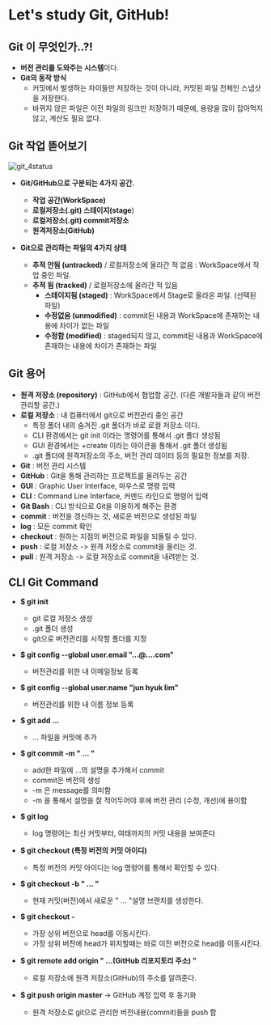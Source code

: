 # Let's study Git, GitHub!

## Git 이 무엇인가..?!   
  - **버전 관리를 도와주는 시스템**이다.
  - **Git의 동작 방식**
    - 커밋에서 발생하는 차이들만 저장하는 것이 아니라, 커밋된 파일 전체인 스냅샷을 저장한다.
    - 바뀌지 않은 파일은 이전 파일의 링크만 저장하기 때문에, 용량을 많이 잡아먹지 않고, 계산도 필요 없다.

## Git 작업 뜯어보기

![git_4status](https://user-images.githubusercontent.com/59442344/110064253-154cc180-7db0-11eb-8eb8-78387c2dc354.jpg)

  - **Git/GitHub으로 구분되는 4가지 공간.**
    - **작업 공간(WorkSpace)**
    - **로컬저장소(.git) 스테이지(stage**)
    - **로컬저장소(.git) commit저장소**
    - **원격저장소(GitHub)**   
 
  - **Git으로 관리하는 파일의 4가지 상태**
    - **추적 안됨 (untracked)** / 로컬저장소에 올라간 적 없음 : WorkSpace에서 작업 중인 파일.
    - **추적 됨 (tracked)** / 로컬저장소에 올라간 적 있음
      - **스테이지됨 (staged)** : WorkSpace에서 Stage로 올라온 파일. (선택된 파일)
      - **수정없음 (unmodified)** : commit된 내용과 WorkSpace에 존재하는 내용에 차이가 없는 파일
      - **수정함 (modified)** : staged되지 않고, commit된 내용과 WorkSpace에 존재하는 내용에 차이가 존재하는 파일

## Git 용어   

  - **원격 저장소 (repository)** : GitHub에서 협업할 공간. (다른 개발자들과 같이 버전관리할 공간.)
  - **로컬 저장소** : 내 컴퓨터에서 git으로 버전관리 중인 공간
    - 특정 폴더 내의 숨겨진 .git 폴더가 바로 로컬 저장소 이다.
    - CLI 환경에서는 git init 이라는 명령어를 통해서 .git 폴더 생성됨
    - GUI 환경에서는 +create 이라는 아이콘을 통해서 .git 폴더 생성됨 
    - .git 폴더에 원격저장소의 주소, 버전 관리 데이터 등의 필요한 정보를 저장.
  - **Git** : 버전 관리 시스템
  - **GitHub** : Git을 통해 관리하는 프로젝트를 올려두는 공간
  - **GUI** : Graphic User Interface, 마우스로 명령 입력
  - **CLI** : Command Line Interface, 커멘드 라인으로 명령어 입력
  - **Git Bash** : CLI 방식으로 Git을 이용하게 해주는 환경
  - **commit** : 버전을 갱신하는 것, 새로운 버전으로 생성된 파일
  - **log** : 모든 commit 확인
  - **checkout** : 원하는 지점의 버전으로 파일을 되돌릴 수 있다.
  - **push** : 로컬 저장소 -> 원격 저장소로 commit을 올리는 것.
  - **pull** : 원격 저장소 -> 로컬 저장소로 commit을 내려받는 것.

## CLI Git Command

 - **$ git init**
   - git 로컬 저장소 생성
   - .git 폴더 생성
   - git으로 버전관리를 시작할 폴더를 지정

  - **$ git config --global user.email "...@....com"**
    - 버전관리를 위한 내 이메일정보 등록

  - **$ git config --global user.name "jun hyuk lim"**
    - 버전관리를 위한 내 이름 정보 등록

  - **$ git add ...**
    - ... 파일을 커밋에 추가

  - **$ git commit -m " ... "**
    - add한 파일에 ...의 설명을 추가해서 commit
    - commit은 버전의 생성
    - -m 은 message를 의미함
    - -m 을 통해서 설명을 잘 적어두어야 후에 버전 관리 (수정, 개선)에 용이함

  - **$ git log**
    - log 명령어는 최신 커밋부터, 여태까지의 커밋 내용을 보여준다

  - **$ git checkout (특정 버전의 커밋 아이디)**
    - 특정 버전의 커밋 아이디는 log 명령어를 통해서 확인할 수 있다.

  - **$ git checkout -b  " ... "**
    - 현재 커밋(버전)에서 새로운 " ... "설명 브랜치를 생성한다.

  - **$ git checkout -**
    - 가장 상위 버전으로 head를 이동시킨다.
    - 가장 상위 버전에 head가 위치할때는 바로 이전 버전으로 head를 이동시킨다.

  - **$ git remote add origin " ...(GitHub 리포지토리 주소) "**
    - 로컬 저장소에 원격 저장소(GitHub)의 주소를 알려준다.

  - **$ git push origin master** -> GitHub 계정 입력 후 동기화
    - 원격 저장소로 git으로 관리한 버전내용(commit)들을 push 함
